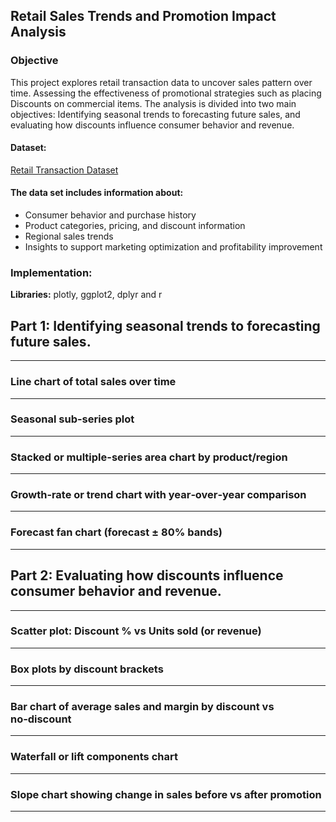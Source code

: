## Retail Sales Trends and Promotion Impact Analysis

### Objective

This project explores retail transaction data to uncover sales pattern over time. Assessing the effectiveness of promotional strategies such as placing Discounts on commercial items. The analysis is divided into two main objectives: Identifying seasonal trends to forecasting future sales, and evaluating how discounts influence consumer behavior and revenue.

#### Dataset:

[Retail Transaction Dataset](https://www.kaggle.com/datasets/fahadrehman07/retail-transaction-dataset)

#### The data set includes information about:

-   Consumer behavior and purchase history
-   Product categories, pricing, and discount information
-   Regional sales trends
-   Insights to support marketing optimization and profitability improvement

### Implementation:

**Libraries:** plotly, ggplot2, dplyr and r

## Part 1: Identifying seasonal trends to forecasting future sales.

------------------------------------------------------------------------

### Line chart of total sales over time

------------------------------------------------------------------------

### Seasonal sub-series plot

------------------------------------------------------------------------

### Stacked or multiple-series area chart by product/region

------------------------------------------------------------------------

### Growth‑rate or trend chart with year‑over‑year comparison

------------------------------------------------------------------------

### Forecast fan chart (forecast ± 80% bands)

------------------------------------------------------------------------

## Part 2: Evaluating how discounts influence consumer behavior and revenue.

------------------------------------------------------------------------

### Scatter plot: Discount % vs Units sold (or revenue)

------------------------------------------------------------------------

### Box plots by discount brackets

------------------------------------------------------------------------

### Bar chart of average sales and margin by discount vs no‑discount

------------------------------------------------------------------------

### Waterfall or lift components chart

------------------------------------------------------------------------

### Slope chart showing change in sales before vs after promotion

------------------------------------------------------------------------
